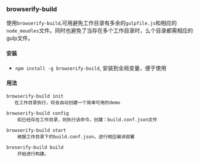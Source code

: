 ### browserify-build
	
使用`browserify-build`,可用避免工作目录有多余的`gulpfile.js`和相应的`node_moudles`文件。同时也避免了当存在多个工作目录时，么个目录都需相应的gulp文件。


#### 安装

 * `npm install -g browserify-build`, 安装到全局变量，便于使用
 
#### 用法
 	
 	browserify-build init 
 	   在工作目录执行，将会自动创建一个简单可用的demo
 	   
 	browserify-build config
 		如已经存在工作目录，则执行该命令，创建：build.conf.json文件
 	
 	browserify-build start
 		根据工作目录下的build.conf.json，进行相应编译部署
 	
 	broserify-build build
 		开始进行构建。


 
